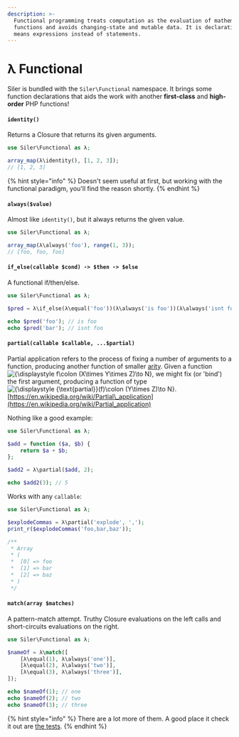 ```yaml
---
description: >-
  Functional programming treats computation as the evaluation of mathematical
  functions and avoids changing-state and mutable data. It is declarative, which
  means expressions instead of statements.
---
```


# λ Functional

Siler is bundled with the `Siler\Functional` namespace. It brings some function declarations that aids the work with another **first-class** and **high-order** PHP functions!

#### `identity()`

Returns a Closure that returns its given arguments.

```php
use Siler\Functional as λ;

array_map(λ\identity(), [1, 2, 3]);
// [1, 2, 3]
```

{% hint style="info" %}
Doesn't seem useful at first, but working with the functional paradigm, you'll find the reason shortly.
{% endhint %}

#### `always($value)`

Almost like `identity()`, but it always returns the given value.

```php
use Siler\Functional as λ;

array_map(λ\always('foo'), range(1, 3));
// [foo, foo, foo]
```

#### `if_else(callable $cond) -> $then -> $else`

A functional if/then/else.

```php
use Siler\Functional as λ;

$pred = λ\if_else(λ\equal('foo'))(λ\always('is foo'))(λ\always('isnt foo'));

echo $pred('foo'); // is foo
echo $pred('bar'); // isnt foo
```

#### `partial(callable $callable, ...$partial)`

Partial application refers to the process of fixing a number of arguments to a function, producing another function of smaller [arity](https://en.wikipedia.org/wiki/Arity). Given a function![{\displaystyle f\colon \(X\times Y\times Z\)\to N}](https://wikimedia.org/api/rest_v1/media/math/render/svg/5c7acf81877307746cd88e2785967d9a2f287107), we might fix \(or 'bind'\) the first argument, producing a function of type ![{\displaystyle {\text{partial}}\(f\)\colon \(Y\times Z\)\to N}](https://wikimedia.org/api/rest_v1/media/math/render/svg/d45fcfd39c660c562ebd3da8158dbfd8f673836e).  
[https://en.wikipedia.org/wiki/Partial\_application](https://en.wikipedia.org/wiki/Partial_application)

Nothing like a good example:

```php
use Siler\Functional as λ;

$add = function ($a, $b) {
    return $a + $b;
};

$add2 = λ\partial($add, 2);

echo $add2(3); // 5
```

Works with any `callable`:

```php
use Siler\Functional as λ;

$explodeCommas = λ\partial('explode', ',');
print_r($explodeCommas('foo,bar,baz'));

/**
 * Array
 * (
 *  [0] => foo
 *  [1] => bar
 *  [2] => baz
 * )
 */
```

#### `match(array $matches)`

A pattern-match attempt. Truthy Closure evaluations on the left calls and short-circuits evaluations on the right.

```php
use Siler\Functional as λ;

$nameOf = λ\match([
    [λ\equal(1), λ\always('one')],
    [λ\equal(2), λ\always('two')],
    [λ\equal(3), λ\always('three')],
]);

echo $nameOf(1); // one
echo $nameOf(2); // two
echo $nameOf(3); // three
```

{% hint style="info" %}
There are a lot more of them. A good place it check it out are [the tests](https://github.com/leocavalcante/siler/blob/master/tests/Unit/Functional/FunctionalTest.php).
{% endhint %}

